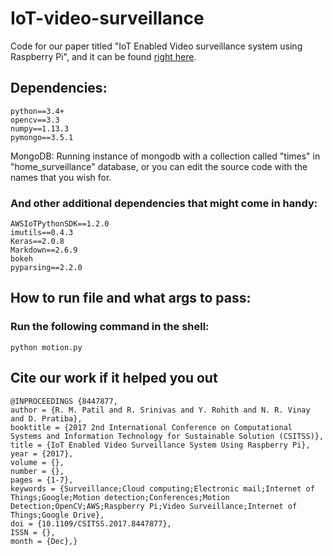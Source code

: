 # IoT-video-surveillance

Code for our paper titled "IoT Enabled Video surveillance system using Raspberry Pi", and it can be found [right here](https://ieeexplore.ieee.org/document/8447877/).


## Dependencies:
```
python==3.4+
opencv==3.3
numpy==1.13.3
pymongo==3.5.1
```
MongoDB: Running instance of mongodb with a collection called "times" in "home_surveillance" database, or you can edit the source code with the names that you wish for.


### And other additional dependencies that might come in handy:
```
AWSIoTPythonSDK==1.2.0
imutils==0.4.3
Keras==2.0.8
Markdown==2.6.9
bokeh
pyparsing==2.2.0
```

## How to run file and what args to pass:

### Run the following command in the shell:

```
python motion.py
```

## Cite our work if it helped you out
```
@INPROCEEDINGS {8447877, 
author = {R. M. Patil and R. Srinivas and Y. Rohith and N. R. Vinay and D. Pratiba}, 
booktitle = {2017 2nd International Conference on Computational Systems and Information Technology for Sustainable Solution (CSITSS)}, 
title = {IoT Enabled Video Surveillance System Using Raspberry Pi}, 
year = {2017}, 
volume = {}, 
number = {}, 
pages = {1-7}, 
keywords = {Surveillance;Cloud computing;Electronic mail;Internet of Things;Google;Motion detection;Conferences;Motion Detection;OpenCV;AWS;Raspberry Pi;Video Surveillance;Internet of Things;Google Drive}, 
doi = {10.1109/CSITSS.2017.8447877}, 
ISSN = {}, 
month = {Dec},}
```
